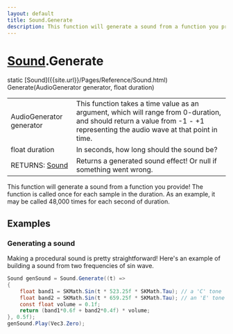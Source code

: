 ```yaml
---
layout: default
title: Sound.Generate
description: This function will generate a sound from a function you provide! The function is called once for each sample in the duration. As an example, it may be called 48,000 times for each second of duration.
---
```

# [Sound]({{site.url}}/Pages/Reference/Sound.html).Generate

<div class='signature' markdown='1'>
static [Sound]({{site.url}}/Pages/Reference/Sound.html) Generate(AudioGenerator generator, float duration)
</div>

|  |  |
|--|--|
|AudioGenerator generator|This function takes a time value as an argument, which             will range from 0-duration, and should return a value from -1 - +1 representing             the audio wave at that point in time.|
|float duration|In seconds, how long should the sound be?|
|RETURNS: [Sound]({{site.url}}/Pages/Reference/Sound.html)|Returns a generated sound effect! Or null if something went wrong.|

This function will generate a sound from a function you provide! The
function is called once for each sample in the duration. As an example, it
may be called 48,000 times for each second of duration.




## Examples

### Generating a sound
Making a procedural sound is pretty straightforward! Here's
an example of building a sound from two frequencies of sin
wave.
```csharp
Sound genSound = Sound.Generate((t) =>
{
    float band1 = SKMath.Sin(t * 523.25f * SKMath.Tau); // a 'C' tone
    float band2 = SKMath.Sin(t * 659.25f * SKMath.Tau); // an 'E' tone
    const float volume = 0.1f;
    return (band1*0.6f + band2*0.4f) * volume;
}, 0.5f);
genSound.Play(Vec3.Zero);
```

